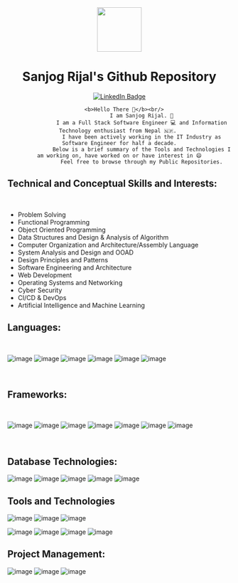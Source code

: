 <div id="header" align="center">
      <img src="https://media.giphy.com/media/qgQUggAC3Pfv687qPC/giphy.gif" width="100vw" />
      <h1> Sanjog Rijal's Github Repository </h1>
       <a href="https://www.linkedin.com/in/sanjog-rijal-421a28150">
            <img src="https://img.shields.io/badge/LinkedIn-blue?style=for-the-badge&logo=linkedin&logoColor=white" alt="LinkedIn Badge"/>
       </a>
      
       <b>Hello There 👋</b><br/>
                  I am Sanjog Rijal. 🙏
                  I am a Full Stack Software Engineer 💻 and Information Technology enthusiast from Nepal 🇳🇵. 
                  I have been actively working in the IT Industry as Software Engineer for half a decade.
                  Below is a brief summary of the Tools and Technologies I am working on, have worked on or have interest in 😄
                  Feel free to browse through my Public Repositories.
</div>


<div>
    <h2><b>Technical and Conceptual Skills and Interests:</b></h2><br/>
    <ul>
       <li> Problem Solving </li>
       <li> Functional Programming </li> 
       <li> Object Oriented Programming </li>
       <li> Data Structures and Design & Analysis of Algorithm </li>
       <li> Computer Organization and Architecture/Assembly Language </li>
       <li> System Analysis and Design and OOAD </li>
       <li> Design Principles and Patterns </li>
       <li> Software Engineering and Architecture </li>
       <li> Web Development </li> 
       <li> Operating Systems and Networking </li>
       <li> Cyber Security </li>
       <li> CI/CD & DevOps </li> 
       <li> Artificial Intelligence and Machine Learning </li>
    </ul>
</div>

<div>   
   <h2><b>Languages:</b></h2><br/>
   
   ![image](https://user-images.githubusercontent.com/12619793/196091030-306b3139-46c1-42b7-b119-e7bf8cd133e4.png)
   ![image](https://user-images.githubusercontent.com/12619793/196091073-961769fd-258b-451a-b86c-464dce0d74a1.png)
   ![image](https://user-images.githubusercontent.com/12619793/196091100-9bfdfb10-63e3-4ffd-8041-da94a68107be.png)
   ![image](https://user-images.githubusercontent.com/12619793/196091139-83adf4df-cd16-42fe-bee3-867f0cb48526.png)
   ![image](https://user-images.githubusercontent.com/12619793/196091338-c39a30c4-767a-4db5-9986-8d27f95e8b60.png)
   ![image](https://user-images.githubusercontent.com/12619793/196091391-037b9abc-1f0e-4de5-a9a3-9f0afee30cd8.png)
   
   
</div><br/>

<div>
   <h2><b>Frameworks:</b></h2><br/>
   
   ![image](https://user-images.githubusercontent.com/12619793/196092637-d3c368b7-1692-4f5e-8832-9e2ae03b5bf1.png)
   ![image](https://user-images.githubusercontent.com/12619793/196092502-2206b9bf-9791-417b-b23b-87f4f1648266.png)
   ![image](https://user-images.githubusercontent.com/12619793/196092754-8875d865-fe00-4264-8fb5-10d7231d9752.png)
   ![image](https://user-images.githubusercontent.com/12619793/196097024-92bf57d5-1a1b-4517-9b11-4e2387bea4f9.png)
   ![image](https://user-images.githubusercontent.com/12619793/196097088-7bd173ab-92d0-4101-afc3-89745afa44cf.png)
   ![image](https://user-images.githubusercontent.com/12619793/196097150-14771cfd-5078-40d1-bbaf-daaac582c2df.png)
   ![image](https://user-images.githubusercontent.com/12619793/196096635-ae3df447-8652-409d-97a5-cfd24105c7a2.png)


</div><br/>


<div>
   <h2><b> Database Technologies: </b><br/></h2>
   
   ![image](https://user-images.githubusercontent.com/12619793/196097211-f9d10c64-2d36-4bde-9139-2c7070178c96.png)
   ![image](https://user-images.githubusercontent.com/12619793/196097255-0558188f-9fba-4089-8d60-25b76d4ed418.png)
   ![image](https://user-images.githubusercontent.com/12619793/196096378-40ac59fe-d517-4c97-8e10-6c8c264f1dca.png)
   ![image](https://user-images.githubusercontent.com/12619793/196098514-e02f2913-1ed4-4dc7-8bee-499460abfded.png)
   ![image](https://user-images.githubusercontent.com/12619793/196097356-0a434d60-5430-4caa-a0cc-7f14f27abac4.png)

</div>

<div> 
   <h2><b> Tools and Technologies </b><br/></h2>
   
   ![image](https://user-images.githubusercontent.com/12619793/196097429-35ffc65e-1482-4bf9-970f-df0e153bf2c0.png)
   ![image](https://user-images.githubusercontent.com/12619793/196097491-56944377-51db-4715-a9dd-7c0d0e3bef81.png)
   ![image](https://user-images.githubusercontent.com/12619793/196097666-f1a4f932-a0d3-4f41-9033-2fbd375d1b5b.png)
   
   ![image](https://user-images.githubusercontent.com/12619793/196097802-02d6ab08-600d-4676-bc37-95f13a612004.png)
   ![image](https://user-images.githubusercontent.com/12619793/196094845-5ec0f041-8bcc-4e94-847f-971fbd0ef7cd.png)
   ![image](https://user-images.githubusercontent.com/12619793/196097971-4d25bb3f-5d79-47bc-b55a-3e1e152ab3b0.png)
   ![image](https://user-images.githubusercontent.com/12619793/196096647-6f43c29f-b65b-4234-925b-06c972fe87c5.png)

<div>
   <h2><b> Project Management:</b></h2>
     
   
   ![image](https://user-images.githubusercontent.com/12619793/196098193-027dbad4-6af9-4610-aa51-3612a87cacb6.png)
   ![image](https://user-images.githubusercontent.com/12619793/196098256-f7c1b1c4-15fe-4a7f-a77b-2831c27a8f4a.png)
   ![image](https://user-images.githubusercontent.com/12619793/196098364-adc1def2-3d06-4e33-bd42-5238f01e8f1d.png)



<!-- <div style = "visibility: hidden">Greek question mark;</div> -->
